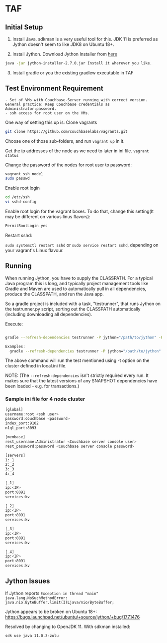# TAF

## Initial Setup

1. Install Java. sdkman is a very useful tool for this.  JDK 11 is preferred as Jython doesn't seem to like JDK8 on Ubuntu 18+.

2. Install Jython. Download Jython Installer from [here](https://www.jython.org/downloads.html)

```bash
java -jar jython-installer-2.7.0.jar Install it wherever you like.
```

3. Install gradle or you the existing gradlew executable in TAF


## Test Environment Requirement

```
- Set of VMs with Couchbase-Server running with correct version. General practice: Keep Couchbase credentials as Administrator:password.
- ssh access for root user on the VMs.
```

One way of setting this up is:
Clone vagrants

```bash 
git clone https://github.com/couchbaselabs/vagrants.git
```

Choose one of those sub-folders, and run `vagrant up` in it.

Get the ip addresses of the node as we need to later in ini file.
	`vagrant status`

Change the password of the nodes for root user to password:

```bash
vagrant ssh node1
sudo passwd
```

Enable root login

```bash
cd /etc/ssh
vi sshd-config
```

Enable root login for the vagrant boxes. To do that, change this setting(It may be different on various linus flavors):

```bash
PermitRootLogin yes
```

Restart sshd:

`sudo systemctl restart sshd` or `sudo service restart sshd`, depending on your vagrant's Linux flavour.

## Running

When running Jython, you have to supply the CLASSPATH.  For a typical Java program this is long, and typically project management tools 
like Gradle and Maven are used to automatically pull in all dependencies, produce the CLASSPATH, and run the Java app.

So a gradle project is included with a task, "testrunner", that runs Jython on the testrunner.py script, sorting out the CLASSPATH
automatically (including downloading all dependencies).

Execute:

```bash

gradle --refresh-dependencies testrunner -P jython="/path/to/jython" -P args="-i <ini file path> -t <absolute path of test case>"```

Examples:
  gradle --refresh-dependencies testrunner -P jython="/path/to/jython" -P args="-i tmp/local.ini -t rebalance_new.rebalance_in.RebalanceInTests.test_rebalance_in_with_ops,nodes_in=3,GROUP=IN;P0;default -m rest"
```

The above command will run the test mentioned using -t option on the cluster defined in local.ini file. 

NOTE: (The `--refresh-dependencies` isn't strictly required every run.  It makes sure that the latest versions of any SNAPSHOT dependencies
have been loaded - e.g. for transactions.)


### Sample ini file for 4 node cluster

```bash
[global]
username:root <ssh user>
password:couchbase <password>
index_port:9102
n1ql_port:8093

[membase]
rest_username:Administrator <Couchbase server console user>
rest_password:password <Couchbase server console password>

[servers]
1:_1
2:_2
3:_3
4:_4

[_1]
ip:<IP>
port:8091
services:kv

[_2]
ip:<IP>
port:8091
services:kv

[_3]
ip:<IP>
port:8091
services:kv

[_4]
ip:<IP>
port:8091
services:kv
```

## Jython Issues
If Jython reports `Exception in thread "main" java.lang.NoSuchMethodError: java.nio.ByteBuffer.limit(I)Ljava/nio/ByteBuffer;`

Jython appears to be broken on Ubuntu 18+: https://bugs.launchpad.net/ubuntu/+source/jython/+bug/1771476

Resolved by changing to OpenJDK 11.  With sdkman installed:

`sdk use java 11.0.3-zulu`
